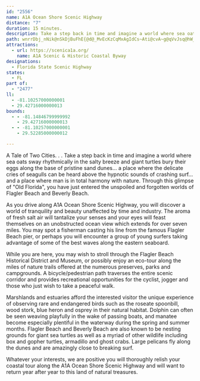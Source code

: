 ```yaml
---
id: "2556"
name: A1A Ocean Shore Scenic Highway
distance: "7"
duration: 15 minutes.
description: Take a step back in time and imagine a world where sea oats sway rhythmically in the salty breeze and giant turtles bury their eggs along the base of pristine sand dunes.
path: wnrrDbj_nNik@nSkDjBuFhE{@d@_MvEcKzCqMxAgIdCs~Ati@cvA~g@qVvJsq@hW_UlJkS`Igt@hXyu@~YgPxGwMbIoo@hW
attractions:
  - url: https://scenica1a.org/
    name: A1A Scenic & Historic Coastal Byway
designations:
  - Florida State Scenic Highway
states:
  - FL
part of:
  - "2477"
ll:
  - -81.10257000000001
  - 29.42716000000013
bounds:
  - - -81.14846799999992
    - 29.42716000000013
  - - -81.10257000000001
    - 29.52285000000012

---
```


A Tale of Two Cities. . . Take a step back in time and imagine a world where sea oats sway rhythmically in the salty breeze and giant turtles bury their eggs along the base of pristine sand dunes... a place where the delicate cries of seagulls can be heard above the hypnotic sounds of crashing surf... and a place where man is in total harmony with nature. Through this glimpse of "Old Florida", you have just entered the unspoiled and forgotten worlds of Flagler Beach and Beverly Beach.

As you drive along A1A Ocean Shore Scenic Highway, you will discover a world of tranquility and beauty unaffected by time and industry. The aroma of fresh salt air will tantalize your senses and your eyes will feast themselves on an unobstructed ocean view which extends for over seven miles. You may spot a fisherman casting his line from the famous Flagler Beach pier, or perhaps you will encounter a group of young surfers taking advantage of some of the best waves along the eastern seaboard.

While you are here, you may wish to stroll through the Flagler Beach Historical District and Museum, or possibly enjoy an eco-tour along the miles of nature trails offered at the numerous preserves, parks and campgrounds. A bicycle/pedestrian path traverses the entire scenic corridor and provides recreational opportunities for the cyclist, jogger and those who just wish to take a peaceful walk.

Marshlands and estuaries afford the interested visitor the unique experience of observing rare and endangered birds such as the roseate spoonbill, wood stork, blue heron and osprey in their natural habitat. Dolphin can often be seen weaving playfully in the wake of passing boats, and manatee become especially plentiful in the waterway during the spring and summer months. Flagler Beach and Beverly Beach are also known to be nesting grounds for giant sea turtles as well as a myriad of other wildlife including box and gopher turtles, armadillo and ghost crabs. Large pelicans fly along the dunes and are amazingly close to breaking surf.

Whatever your interests, we are positive you will thoroughly relish your coastal tour along the A1A Ocean Shore Scenic Highway and will want to return year after year to this land of natural treasures.
